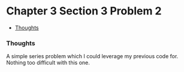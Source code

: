 Chapter 3 Section 3 Problem 2
=============================

- [Thoughts][thoughts]

### Thoughts ###

A simple series problem which I could leverage my previous code for. Nothing
too difficult with this one.

[thoughts]: #thoughts
